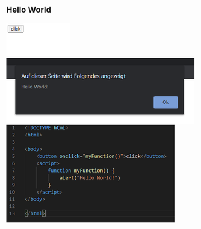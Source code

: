 ## Hello World 
### 
![1](https://github.com/Leuchtreklamen-junior/hello_world-/blob/main/1.png)
![2](https://github.com/Leuchtreklamen-junior/hello_world-/blob/main/2.png)
![3](https://github.com/Leuchtreklamen-junior/hello_world-/blob/main/3.png)
